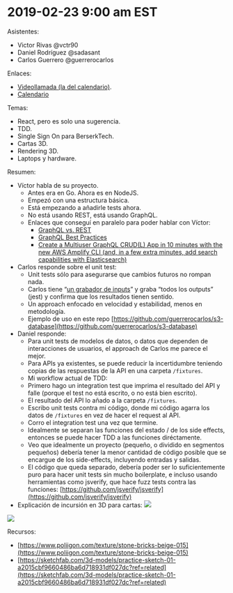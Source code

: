 # 2019-02-23 9:00 am EST

Asistentes:
-   Victor Rivas @vctr90
-   Daniel Rodríguez @sadasant
-   Carlos Guerrero @guerrerocarlos

Enlaces:
- [Videollamada (la del calendario)](https://hangouts.google.com/call/xrEagT8Fi9F91xCOeibmAEEM?no_rd).
- [Calendario](https://calendar.google.com/calendar?cid=YjU3NGk1ajRhb2J2Y2U2bTBlbHQ2am1yNThAZ3JvdXAuY2FsZW5kYXIuZ29vZ2xlLmNvbQ)

Temas:
-   React, pero es solo una sugerencia.
-   TDD.
-   Single Sign On para BerserkTech.
-   Cartas 3D.
-   Rendering 3D.
-   Laptops y hardware.
    
Resumen:
-   Víctor habla de su proyecto.
    - Antes era en Go. Ahora es en NodeJS.
    - Empezó con una estructura básica.
    - Está empezando a añadirle tests ahora.
    - No está usando REST, está usando GraphQL.
    - Enlaces que conseguí en paralelo para poder hablar con Víctor:
        -  [GraphQL vs. REST](https://blog.apollographql.com/graphql-vs-rest-5d425123e34b)
        -  [GraphQL Best Practices](https://graphql.org/learn/best-practices/)
        -  [Create a Multiuser GraphQL CRUD(L) App in 10 minutes with the new AWS Amplify CLI (and, in a few extra minutes, add search capabilities with Elasticsearch)](https://medium.com/open-graphql/create-a-multiuser-graphql-crud-l-app-in-10-minutes-with-the-new-aws-amplify-cli-and-in-a-few-73aef3d49545)
-   Carlos responde sobre el unit test:
    -   Unit tests sólo para asegurarse que cambios futuros no rompan nada.
    -   Carlos tiene “[un grabador de inputs](https://github.com/guerrerocarlos/nock-record)” y graba “todos los outputs” (jest) y confirma que los resultados tienen sentido.
    -   Un approach enfocado en velocidad y estabilidad, menos en metodología.
    -   Ejemplo de uso en este repo [https://github.com/guerrerocarlos/s3-database](https://github.com/guerrerocarlos/s3-database)
-   Daniel responde:
    -   Para unit tests de modelos de datos, o datos que dependen de interacciones de usuarios, el approach de Carlos me parece el mejor.
    -   Para APIs ya existentes, se puede reducir la incertidumbre teniendo copias de las respuestas de la API en una carpeta `/fixtures`.
    -   Mi workflow actual de TDD:
    -   Primero hago un integration test que imprima el resultado del API y falle (porque el test no está escrito, o no está bien escrito).
    -   El resultado del API lo añado a la carpeta `/fixtures`.
    -   Escribo unit tests contra mi código, donde mi código agarra los datos de `/fixtures` en vez de hacer el request al API.
    -   Corro el integration test una vez que termine.
    -   Idealmente se separan las funciones del estado / de los side effects, entonces se puede hacer TDD a las funciones diréctamente.
    -   Veo que idealmente un proyecto (pequeño, o dividido en segmentos pequeños) debería tener la menor cantidad de código posible que se encargue de los side-effects, incluyendo entradas y salidas.
    -   El código que queda separado, debería poder ser lo suficientemente puro para hacer unit tests sin mucho boilerplate, e incluso usando herramientas como jsverify, que hace fuzz tests contra las funciones: [https://github.com/jsverify/jsverify](https://github.com/jsverify/jsverify)
- Explicación de incursión en 3D para cartas:
![](https://lh5.googleusercontent.com/wztXbx_d-9uRQrSz30785hp3hTVM8F_2aN51hiNtkPuXuG57tHC35WLUr9XJY_UMRNQYQk5_KsnijflZHWJf0PbRU8hAsl69vRJYw6ep5GavV73Q1ldxgX9f2hK7GqXK1PV9Bob6)

![](https://lh6.googleusercontent.com/-BgZEtC9wATp5z3-Mz_tArKxOnyyzf0wbNksHhHb3_4dxEZ10wduuhy9rXS1kgJNiY7Wv3w0FFeCOAhsCFfc01kAhyUhrYgDku8PVjAnnEWIIJTSQz2WN6jaDjNJQhAom7FvjqBl)

Recursos:
- [https://www.poliigon.com/texture/stone-bricks-beige-015](https://www.poliigon.com/texture/stone-bricks-beige-015)
- [https://sketchfab.com/3d-models/practice-sketch-01-a2015cbf9660486ba6d718931df027dc?ref=related](https://sketchfab.com/3d-models/practice-sketch-01-a2015cbf9660486ba6d718931df027dc?ref=related)
